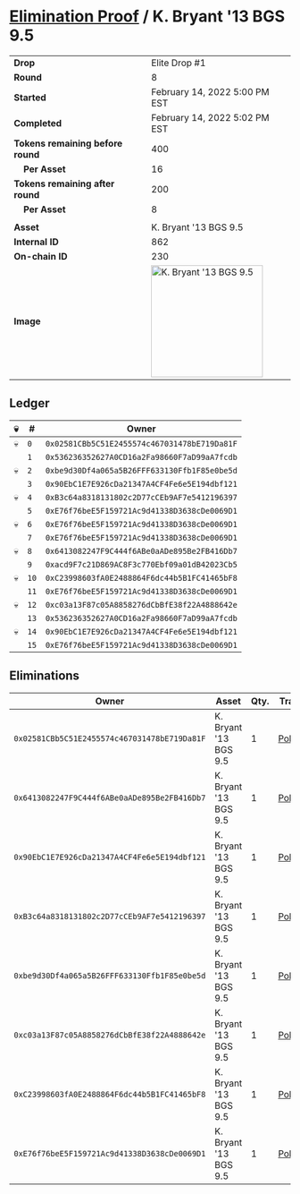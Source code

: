 # [Elimination Proof](./readme.md) / K. Bryant &#039;13 BGS 9.5

|||
|---|---|
| **Drop** | Elite Drop #1 |
| **Round** | 8 |
| **Started** | February 14, 2022 5:00 PM EST |
| **Completed** | February 14, 2022 5:02 PM EST |
| **Tokens remaining before round** | 400 |
| **&nbsp;&nbsp;&nbsp;&nbsp;Per Asset** | 16 |
| **Tokens remaining after round** | 200 |
| **&nbsp;&nbsp;&nbsp;&nbsp;Per Asset** | 8 |
| | |
| **Asset** | K. Bryant &#039;13 BGS 9.5 |
| **Internal ID** | 862 |
| **On-chain ID** | 230 |
| **Image** | <img src="https://tcdn.blokpax.com/95836cf2-27a1-4796-ad47-b1011f62dc8f/0e40fa3edd3b7b482b9d76dabe7671f80a2011a2af23878c8f33448de1dfba23.png" height="200" alt="K. Bryant &#039;13 BGS 9.5" /> |

## Ledger

| 💀 | # | Owner |
| --- | --- | --- |
| 💀 | `0` | `0x02581CBb5C51E2455574c467031478bE719Da81F` |
|  | `1` | `0x536236352627A0CD16a2Fa98660F7aD99aA7fcdb` |
| 💀 | `2` | `0xbe9d30Df4a065a5B26FFF633130Ffb1F85e0be5d` |
|  | `3` | `0x90EbC1E7E926cDa21347A4CF4Fe6e5E194dbf121` |
| 💀 | `4` | `0xB3c64a8318131802c2D77cCEb9AF7e5412196397` |
|  | `5` | `0xE76f76beE5F159721Ac9d41338D3638cDe0069D1` |
| 💀 | `6` | `0xE76f76beE5F159721Ac9d41338D3638cDe0069D1` |
|  | `7` | `0xE76f76beE5F159721Ac9d41338D3638cDe0069D1` |
| 💀 | `8` | `0x6413082247F9C444f6ABe0aADe895Be2FB416Db7` |
|  | `9` | `0xacd9F7c21D869AC8F3c770Ebf09a01dB42023Cb5` |
| 💀 | `10` | `0xC23998603fA0E2488864F6dc44b5B1FC41465bF8` |
|  | `11` | `0xE76f76beE5F159721Ac9d41338D3638cDe0069D1` |
| 💀 | `12` | `0xc03a13F87c05A8858276dCbBfE38f22A4888642e` |
|  | `13` | `0x536236352627A0CD16a2Fa98660F7aD99aA7fcdb` |
| 💀 | `14` | `0x90EbC1E7E926cDa21347A4CF4Fe6e5E194dbf121` |
|  | `15` | `0xE76f76beE5F159721Ac9d41338D3638cDe0069D1` |


## Eliminations

| Owner | Asset | Qty. | Transaction |
| --- | --- | --- | --- |
| `0x02581CBb5C51E2455574c467031478bE719Da81F` | K. Bryant '13 BGS 9.5 | 1 | [Polygonscan](https://polygonscan.com/tx/0xe09230c597f2be42da5d0745ca7b5105a5f3ab6fa8454b8798faf4c544afdb3f) |
| `0x6413082247F9C444f6ABe0aADe895Be2FB416Db7` | K. Bryant '13 BGS 9.5 | 1 | [Polygonscan](https://polygonscan.com/tx/0xe3a6f2665fa943cf6dfdef306c62761211ea28bb42a865a5aa2909ea66061902) |
| `0x90EbC1E7E926cDa21347A4CF4Fe6e5E194dbf121` | K. Bryant '13 BGS 9.5 | 1 | [Polygonscan](https://polygonscan.com/tx/0xbe26ef28bd66443f3e35bfdbb7fae85576423c44749eecfacc7b3565a62b445c) |
| `0xB3c64a8318131802c2D77cCEb9AF7e5412196397` | K. Bryant '13 BGS 9.5 | 1 | [Polygonscan](https://polygonscan.com/tx/0x10c7edc6a2add01f53c2a4a7c02710877b9918bb569cc17ae6ecbe99e1437028) |
| `0xbe9d30Df4a065a5B26FFF633130Ffb1F85e0be5d` | K. Bryant '13 BGS 9.5 | 1 | [Polygonscan](https://polygonscan.com/tx/0x7dbb0e121d93b5f1334f2325565da86baed1523f5ed1d764552a7219ff2c115f) |
| `0xc03a13F87c05A8858276dCbBfE38f22A4888642e` | K. Bryant '13 BGS 9.5 | 1 | [Polygonscan](https://polygonscan.com/tx/0x67c554af1cd8d1ef4746d67a422c4573feead1cfc50dbdda8b4d5f61f6d7d424) |
| `0xC23998603fA0E2488864F6dc44b5B1FC41465bF8` | K. Bryant '13 BGS 9.5 | 1 | [Polygonscan](https://polygonscan.com/tx/0x1b6362a93b9f1d5b5cc85626712d2d24b7fa2801a65f84e5e99e0021cc910b28) |
| `0xE76f76beE5F159721Ac9d41338D3638cDe0069D1` | K. Bryant '13 BGS 9.5 | 1 | [Polygonscan](https://polygonscan.com/tx/0x0285ecb12eb375646949e9097a976d3f23df1aeed11898816783df933634d4f2) |
